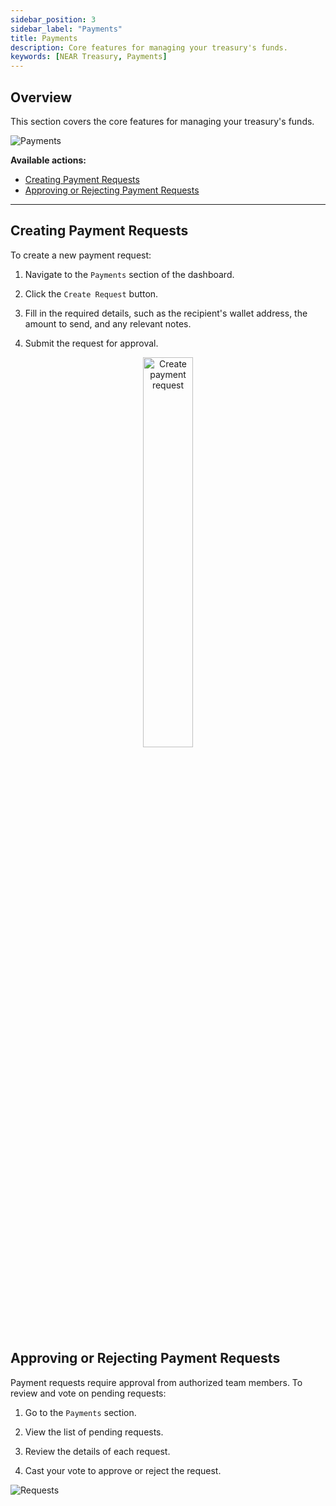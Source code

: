 ```yaml
---
sidebar_position: 3
sidebar_label: "Payments"
title: Payments
description: Core features for managing your treasury's funds.
keywords: [NEAR Treasury, Payments]
---
```


## Overview

This section covers the core features for managing your treasury's funds.

![Payments](/img/screens/payments.png)

**Available actions:**

- [Creating Payment Requests](#creating-payment-requests)
- [Approving or Rejecting Payment Requests](#approving-or-rejecting-payment-requests)

---

## Creating Payment Requests

To create a new payment request:

1.  Navigate to the `Payments` section of the dashboard.
    
2.  Click the `Create Request` button.
    
3.  Fill in the required details, such as the recipient's wallet address, the amount to send, and any relevant notes.
    
4.  Submit the request for approval.

<center>
<img src="/img/payments/create.png" width="40%" alt="Create payment request" />
</center>

## Approving or Rejecting Payment Requests

Payment requests require approval from authorized team members. To review and vote on pending requests:

1.  Go to the `Payments` section.
    
2.  View the list of pending requests.
    
3.  Review the details of each request.
    
4.  Cast your vote to approve or reject the request.
    
![Requests](/img/payments/approve.png)
